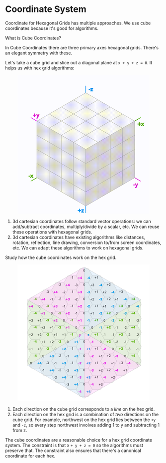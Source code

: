 # Coordinate System

Coordinate for Hexagonal Grids has multiple approaches. We use cube coordinates because it's good for algorithms.

What is Cube Coordinates?

In Cube Coordinates there are three primary axes hexagonal grids. There's an elegant symmetry with these.

Let's take a cube grid and slice out a diagonal plane at `x + y + z = 0`. It helps us with hex grid algorithms:

<figure><img src="../../.gitbook/assets/20221220145919_rec_.gif" alt=""><figcaption></figcaption></figure>

1. 3d cartesian coordinates follow standard vector operations: we can add/subtract coordinates, multiply/divide by a scalar, etc. We can reuse these operations with hexagonal grids.
2. 3d cartesian coordinates have existing algorithms like distances, rotation, reflection, line drawing, conversion to/from screen coordinates, etc. We can adapt these algorithms to work on hexagonal grids.

Study how the cube coordinates work on the hex grid.

<figure><img src="../../.gitbook/assets/image.png" alt=""><figcaption></figcaption></figure>

1. Each direction on the cube grid corresponds to a _line_ on the hex grid.&#x20;
2. Each direction on the hex grid is a combination of _two_ directions on the cube grid. For example, northwest on the hex grid lies between the `+y` and `-z`, so every step northwest involves adding 1 to y and subtracting 1 from z.

The cube coordinates are a reasonable choice for a hex grid coordinate system. The constraint is that x `+ y + z = 0` so the algorithms must preserve that. The constraint also ensures that there's a canonical coordinate for each hex.

